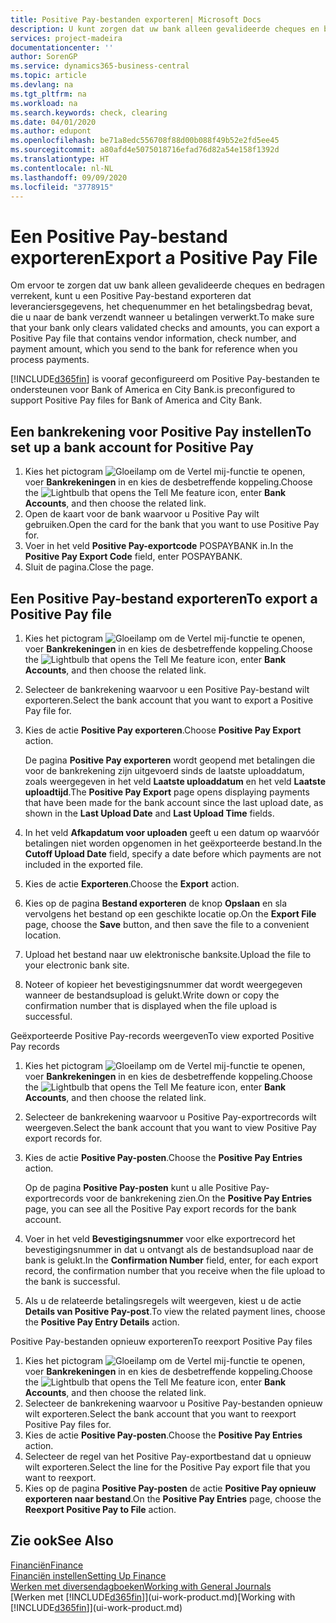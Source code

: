 ```yaml
---
title: Positive Pay-bestanden exporteren| Microsoft Docs
description: U kunt zorgen dat uw bank alleen gevalideerde cheques en bedragen verrekent door een Positive Pay-bestand te exporteren dat gegevens over leveranciers en betalingen bevat.
services: project-madeira
documentationcenter: ''
author: SorenGP
ms.service: dynamics365-business-central
ms.topic: article
ms.devlang: na
ms.tgt_pltfrm: na
ms.workload: na
ms.search.keywords: check, clearing
ms.date: 04/01/2020
ms.author: edupont
ms.openlocfilehash: be71a8edc556708f88d00b088f49b52e2fd5ee45
ms.sourcegitcommit: a80afd4e5075018716efad76d82a54e158f1392d
ms.translationtype: HT
ms.contentlocale: nl-NL
ms.lasthandoff: 09/09/2020
ms.locfileid: "3778915"
---
```

# <a name="export-a-positive-pay-file"></a><span data-ttu-id="9e338-103">Een Positive Pay-bestand exporteren</span><span class="sxs-lookup"><span data-stu-id="9e338-103">Export a Positive Pay File</span></span>
<span data-ttu-id="9e338-104">Om ervoor te zorgen dat uw bank alleen gevalideerde cheques en bedragen verrekent, kunt u een Positive Pay-bestand exporteren dat leveranciersgegevens, het chequenummer en het betalingsbedrag bevat, die u naar de bank verzendt wanneer u betalingen verwerkt.</span><span class="sxs-lookup"><span data-stu-id="9e338-104">To make sure that your bank only clears validated checks and amounts, you can export a Positive Pay file that contains vendor information, check number, and payment amount, which you send to the bank for reference when you process payments.</span></span>

[!INCLUDE[d365fin](includes/d365fin_md.md)] <span data-ttu-id="9e338-105">is vooraf geconfigureerd om Positive Pay-bestanden te ondersteunen voor Bank of America en City Bank.</span><span class="sxs-lookup"><span data-stu-id="9e338-105">is preconfigured to support Positive Pay files for Bank of America and City Bank.</span></span>

## <a name="to-set-up-a-bank-account-for-positive-pay"></a><span data-ttu-id="9e338-106">Een bankrekening voor Positive Pay instellen</span><span class="sxs-lookup"><span data-stu-id="9e338-106">To set up a bank account for Positive Pay</span></span>
1. <span data-ttu-id="9e338-107">Kies het pictogram ![Gloeilamp om de Vertel mij-functie te openen](media/ui-search/search_small.png "Vertel me wat u wilt doen"), voer **Bankrekeningen** in en kies de desbetreffende koppeling.</span><span class="sxs-lookup"><span data-stu-id="9e338-107">Choose the ![Lightbulb that opens the Tell Me feature](media/ui-search/search_small.png "Tell me what you want to do") icon, enter **Bank Accounts**, and then choose the related link.</span></span>
2. <span data-ttu-id="9e338-108">Open de kaart voor de bank waarvoor u Positive Pay wilt gebruiken.</span><span class="sxs-lookup"><span data-stu-id="9e338-108">Open the card for the bank that you want to use Positive Pay for.</span></span>
3. <span data-ttu-id="9e338-109">Voer in het veld **Positive Pay-exportcode** POSPAYBANK in.</span><span class="sxs-lookup"><span data-stu-id="9e338-109">In the **Positive Pay Export Code** field, enter POSPAYBANK.</span></span>
4. <span data-ttu-id="9e338-110">Sluit de pagina.</span><span class="sxs-lookup"><span data-stu-id="9e338-110">Close the page.</span></span>

## <a name="to-export-a-positive-pay-file"></a><span data-ttu-id="9e338-111">Een Positive Pay-bestand exporteren</span><span class="sxs-lookup"><span data-stu-id="9e338-111">To export a Positive Pay file</span></span>
1. <span data-ttu-id="9e338-112">Kies het pictogram ![Gloeilamp om de Vertel mij-functie te openen](media/ui-search/search_small.png "Vertel me wat u wilt doen"), voer **Bankrekeningen** in en kies de desbetreffende koppeling.</span><span class="sxs-lookup"><span data-stu-id="9e338-112">Choose the ![Lightbulb that opens the Tell Me feature](media/ui-search/search_small.png "Tell me what you want to do") icon, enter **Bank Accounts**, and then choose the related link.</span></span>
2. <span data-ttu-id="9e338-113">Selecteer de bankrekening waarvoor u een Positive Pay-bestand wilt exporteren.</span><span class="sxs-lookup"><span data-stu-id="9e338-113">Select the bank account that you want to export a Positive Pay file for.</span></span>
3. <span data-ttu-id="9e338-114">Kies de actie **Positive Pay exporteren**.</span><span class="sxs-lookup"><span data-stu-id="9e338-114">Choose **Positive Pay Export** action.</span></span>

    <span data-ttu-id="9e338-115">De pagina **Positive Pay exporteren** wordt geopend met betalingen die voor de bankrekening zijn uitgevoerd sinds de laatste uploaddatum, zoals weergegeven in het veld **Laatste uploaddatum** en het veld **Laatste uploadtijd**.</span><span class="sxs-lookup"><span data-stu-id="9e338-115">The **Positive Pay Export** page opens displaying payments that have been made for the bank account since the last upload date, as shown in the **Last Upload Date** and **Last Upload Time** fields.</span></span>
4. <span data-ttu-id="9e338-116">In het veld **Afkapdatum voor uploaden** geeft u een datum op waarvóór betalingen niet worden opgenomen in het geëxporteerde bestand.</span><span class="sxs-lookup"><span data-stu-id="9e338-116">In the **Cutoff Upload Date** field, specify a date before which payments are not included in the exported file.</span></span>
5. <span data-ttu-id="9e338-117">Kies de actie **Exporteren**.</span><span class="sxs-lookup"><span data-stu-id="9e338-117">Choose the **Export** action.</span></span>
6. <span data-ttu-id="9e338-118">Kies op de pagina **Bestand exporteren** de knop **Opslaan** en sla vervolgens het bestand op een geschikte locatie op.</span><span class="sxs-lookup"><span data-stu-id="9e338-118">On the **Export File** page, choose the **Save** button, and then save the file to a convenient location.</span></span>
7. <span data-ttu-id="9e338-119">Upload het bestand naar uw elektronische banksite.</span><span class="sxs-lookup"><span data-stu-id="9e338-119">Upload the file to your electronic bank site.</span></span>
8. <span data-ttu-id="9e338-120">Noteer of kopieer het bevestigingsnummer dat wordt weergegeven wanneer de bestandsupload is gelukt.</span><span class="sxs-lookup"><span data-stu-id="9e338-120">Write down or copy the confirmation number that is displayed when the file upload is successful.</span></span>

<span data-ttu-id="9e338-121">Geëxporteerde Positive Pay-records weergeven</span><span class="sxs-lookup"><span data-stu-id="9e338-121">To view exported Positive Pay records</span></span>

1. <span data-ttu-id="9e338-122">Kies het pictogram ![Gloeilamp om de Vertel mij-functie te openen](media/ui-search/search_small.png "Vertel me wat u wilt doen"), voer **Bankrekeningen** in en kies de desbetreffende koppeling.</span><span class="sxs-lookup"><span data-stu-id="9e338-122">Choose the ![Lightbulb that opens the Tell Me feature](media/ui-search/search_small.png "Tell me what you want to do") icon, enter **Bank Accounts**, and then choose the related link.</span></span>
2. <span data-ttu-id="9e338-123">Selecteer de bankrekening waarvoor u Positive Pay-exportrecords wilt weergeven.</span><span class="sxs-lookup"><span data-stu-id="9e338-123">Select the bank account that you want to view Positive Pay export records for.</span></span>
3. <span data-ttu-id="9e338-124">Kies de actie **Positive Pay-posten**.</span><span class="sxs-lookup"><span data-stu-id="9e338-124">Choose the **Positive Pay Entries** action.</span></span>

    <span data-ttu-id="9e338-125">Op de pagina **Positive Pay-posten** kunt u alle Positive Pay-exportrecords voor de bankrekening zien.</span><span class="sxs-lookup"><span data-stu-id="9e338-125">On the **Positive Pay Entries** page, you can see all the Positive Pay export records for the bank account.</span></span>
4. <span data-ttu-id="9e338-126">Voer in het veld **Bevestigingsnummer** voor elke exportrecord het bevestigingsnummer in dat u ontvangt als de bestandsupload naar de bank is gelukt.</span><span class="sxs-lookup"><span data-stu-id="9e338-126">In the **Confirmation Number** field, enter, for each export record, the confirmation number that you receive when the file upload to the bank is successful.</span></span>
5. <span data-ttu-id="9e338-127">Als u de relateerde betalingsregels wilt weergeven, kiest u de actie **Details van Positive Pay-post**.</span><span class="sxs-lookup"><span data-stu-id="9e338-127">To view the related payment lines, choose the **Positive Pay Entry Details** action.</span></span>

<span data-ttu-id="9e338-128">Positive Pay-bestanden opnieuw exporteren</span><span class="sxs-lookup"><span data-stu-id="9e338-128">To reexport Positive Pay files</span></span>

1. <span data-ttu-id="9e338-129">Kies het pictogram ![Gloeilamp om de Vertel mij-functie te openen](media/ui-search/search_small.png "Vertel me wat u wilt doen"), voer **Bankrekeningen** in en kies de desbetreffende koppeling.</span><span class="sxs-lookup"><span data-stu-id="9e338-129">Choose the ![Lightbulb that opens the Tell Me feature](media/ui-search/search_small.png "Tell me what you want to do") icon, enter **Bank Accounts**, and then choose the related link.</span></span>
2. <span data-ttu-id="9e338-130">Selecteer de bankrekening waarvoor u Positive Pay-bestanden opnieuw wilt exporteren.</span><span class="sxs-lookup"><span data-stu-id="9e338-130">Select the bank account that you want to reexport Positive Pay files for.</span></span>
3. <span data-ttu-id="9e338-131">Kies de actie **Positive Pay-posten**.</span><span class="sxs-lookup"><span data-stu-id="9e338-131">Choose the **Positive Pay Entries** action.</span></span>
4. <span data-ttu-id="9e338-132">Selecteer de regel van het Positive Pay-exportbestand dat u opnieuw wilt exporteren.</span><span class="sxs-lookup"><span data-stu-id="9e338-132">Select the line for the Positive Pay export file that you want to reexport.</span></span>
5. <span data-ttu-id="9e338-133">Kies op de pagina **Positive Pay-posten** de actie **Positive Pay opnieuw exporteren naar bestand**.</span><span class="sxs-lookup"><span data-stu-id="9e338-133">On the **Positive Pay Entries** page, choose the **Reexport Positive Pay to File** action.</span></span>

## <a name="see-also"></a><span data-ttu-id="9e338-134">Zie ook</span><span class="sxs-lookup"><span data-stu-id="9e338-134">See Also</span></span>
[<span data-ttu-id="9e338-135">Financiën</span><span class="sxs-lookup"><span data-stu-id="9e338-135">Finance</span></span>](finance.md)  
[<span data-ttu-id="9e338-136">Financiën instellen</span><span class="sxs-lookup"><span data-stu-id="9e338-136">Setting Up Finance</span></span>](finance-setup-finance.md)  
[<span data-ttu-id="9e338-137">Werken met diversendagboeken</span><span class="sxs-lookup"><span data-stu-id="9e338-137">Working with General Journals</span></span>](ui-work-general-journals.md)  
<span data-ttu-id="9e338-138">[Werken met [!INCLUDE[d365fin](includes/d365fin_md.md)]](ui-work-product.md)</span><span class="sxs-lookup"><span data-stu-id="9e338-138">[Working with [!INCLUDE[d365fin](includes/d365fin_md.md)]](ui-work-product.md)</span></span>
